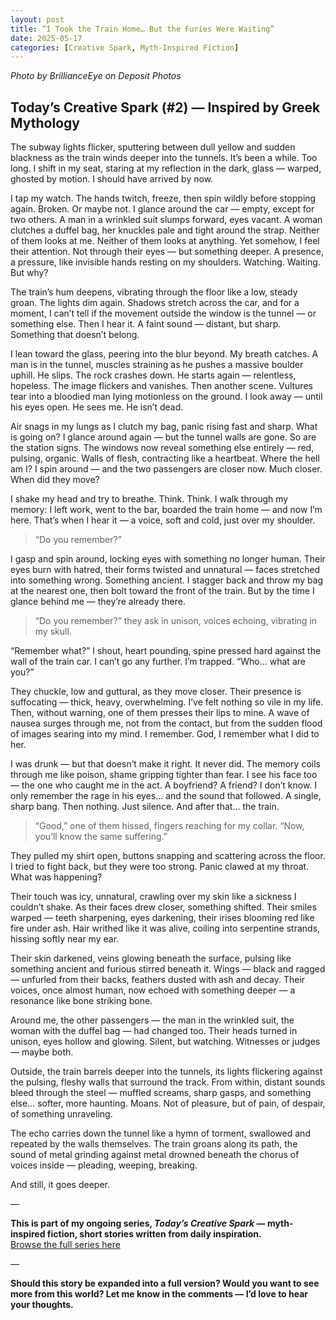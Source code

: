 ```yaml
---
layout: post
title: “I Took the Train Home… But the Furies Were Waiting”
date: 2025-05-17
categories: [Creative Spark, Myth-Inspired Fiction]
---
```


*Photo by BrillianceEye on Deposit Photos*

## Today’s Creative Spark (#2) — Inspired by Greek Mythology

The subway lights flicker, sputtering between dull yellow and sudden blackness as the train winds deeper into the tunnels. It’s been a while. Too long. I shift in my seat, staring at my reflection in the dark, glass — warped, ghosted by motion. I should have arrived by now.

I tap my watch. The hands twitch, freeze, then spin wildly before stopping again. Broken. Or maybe not. I glance around the car — empty, except for two others. A man in a wrinkled suit slumps forward, eyes vacant. A woman clutches a duffel bag, her knuckles pale and tight around the strap. Neither of them looks at me. Neither of them looks at anything. Yet somehow, I feel their attention. Not through their eyes — but something deeper. A presence, a pressure, like invisible hands resting on my shoulders. Watching. Waiting. But why?

The train’s hum deepens, vibrating through the floor like a low, steady groan. The lights dim again. Shadows stretch across the car, and for a moment, I can’t tell if the movement outside the window is the tunnel — or something else. Then I hear it. A faint sound — distant, but sharp. Something that doesn’t belong.

I lean toward the glass, peering into the blur beyond. My breath catches. A man is in the tunnel, muscles straining as he pushes a massive boulder uphill. He slips. The rock crashes down. He starts again — relentless, hopeless. The image flickers and vanishes. Then another scene. Vultures tear into a bloodied man lying motionless on the ground. I look away — until his eyes open. He sees me. He isn’t dead.

Air snags in my lungs as I clutch my bag, panic rising fast and sharp. What is going on? I glance around again — but the tunnel walls are gone. So are the station signs. The windows now reveal something else entirely — red, pulsing, organic. Walls of flesh, contracting like a heartbeat. Where the hell am I? I spin around — and the two passengers are closer now. Much closer. When did they move?

I shake my head and try to breathe. Think. Think. I walk through my memory: I left work, went to the bar, boarded the train home — and now I’m here. That’s when I hear it — a voice, soft and cold, just over my shoulder.

> “Do you remember?”

I gasp and spin around, locking eyes with something no longer human. Their eyes burn with hatred, their forms twisted and unnatural — faces stretched into something wrong. Something ancient. I stagger back and throw my bag at the nearest one, then bolt toward the front of the train. But by the time I glance behind me — they’re already there.

> “Do you remember?” they ask in unison, voices echoing, vibrating in my skull.

“Remember what?” I shout, heart pounding, spine pressed hard against the wall of the train car. I can’t go any further. I’m trapped. “Who… what are you?”

They chuckle, low and guttural, as they move closer. Their presence is suffocating — thick, heavy, overwhelming. I’ve felt nothing so vile in my life. Then, without warning, one of them presses their lips to mine. A wave of nausea surges through me, not from the contact, but from the sudden flood of images searing into my mind. I remember. God, I remember what I did to her.

I was drunk — but that doesn’t make it right. It never did. The memory coils through me like poison, shame gripping tighter than fear. I see his face too — the one who caught me in the act. A boyfriend? A friend? I don’t know. I only remember the rage in his eyes… and the sound that followed. A single, sharp bang. Then nothing. Just silence. And after that… the train.

> “Good,” one of them hissed, fingers reaching for my collar. “Now, you’ll know the same suffering.”

They pulled my shirt open, buttons snapping and scattering across the floor. I tried to fight back, but they were too strong. Panic clawed at my throat. What was happening?

Their touch was icy, unnatural, crawling over my skin like a sickness I couldn’t shake. As their faces drew closer, something shifted. Their smiles warped — teeth sharpening, eyes darkening, their irises blooming red like fire under ash. Hair writhed like it was alive, coiling into serpentine strands, hissing softly near my ear.

Their skin darkened, veins glowing beneath the surface, pulsing like something ancient and furious stirred beneath it. Wings — black and ragged — unfurled from their backs, feathers dusted with ash and decay. Their voices, once almost human, now echoed with something deeper — a resonance like bone striking bone.

Around me, the other passengers — the man in the wrinkled suit, the woman with the duffel bag — had changed too. Their heads turned in unison, eyes hollow and glowing. Silent, but watching. Witnesses or judges — maybe both.

Outside, the train barrels deeper into the tunnels, its lights flickering against the pulsing, fleshy walls that surround the track. From within, distant sounds bleed through the steel — muffled screams, sharp gasps, and something else… softer, more haunting. Moans. Not of pleasure, but of pain, of despair, of something unraveling.

The echo carries down the tunnel like a hymn of torment, swallowed and repeated by the walls themselves. The train groans along its path, the sound of metal grinding against metal drowned beneath the chorus of voices inside — pleading, weeping, breaking.

And still, it goes deeper.

—

**This is part of my ongoing series, _Today’s Creative Spark_ — myth-inspired fiction, short stories written from daily inspiration.**  
[Browse the full series here](#)

—

**Should this story be expanded into a full version? Would you want to see more from this world? Let me know in the comments — I’d love to hear your thoughts.**